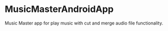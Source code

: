 # MusicMasterAndroidApp
Music Master app for play music with cut and merge audio file functionality.
